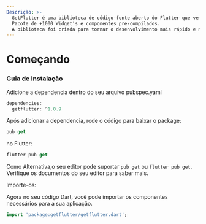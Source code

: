 ```yaml
---
Descrição: >-
  GetFlutter é uma biblioteca de código-fonte aberto do Flutter que vem com um 
  Pacote de +1000 Widget's e componentes pre-compilados.
  A biblioteca foi criada para tornar o desenvolvimento mais rápido e mais agradável.
---
```


# Começando

### Guia de Instalação

 Adicione a dependencia dentro do seu arquivo pubspec.yaml 

```dart
dependencies:
  getflutter: ^1.0.9
```

Após adicionar a dependencia, rode o código para baixar o package:

```dart
pub get
```

no Flutter:

```dart
flutter pub get
```

Como Alternativa,o seu editor pode suportar `pub get` ou `flutter pub get`. Verifique os documentos do seu editor para saber mais.

Importe-os:

Agora no seu código Dart, você pode importar os componentes necessários para a sua aplicação.

```dart
import 'package:getflutter/getflutter.dart';
```

